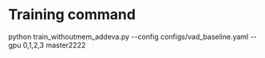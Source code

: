 # Training command
python train_withoutmem_addeva.py --config configs/vad_baseline.yaml --gpu 0,1,2,3
master2222